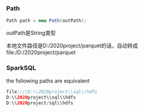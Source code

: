 ### Path

```java
Path path = new Path(outPath);
```

outPath是String类型

本地文件路径是D:/2020project/parquet的话，自动转成file:/D:/2020project/parquet



### SparkSQL

the following paths are equivalent

```java
file:///D:\\2020project\\sql\\hdfs
D:\\2020project\\sql\\hdfs
D:\\2020project/sql\\hdfs
```

